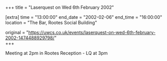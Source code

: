 +++
title = "Laserquest on Wed 6th February 2002"

[extra]
time = "13:00:00"
end_date = "2002-02-06"
end_time = "16:00:00"
location = "The Bar, Rootes Social Building"

original = "https://uwcs.co.uk/events/laserquest-on-wed-6th-february-2002-1474488929798/"    
+++

Meeting at 2pm in Rootes Reception - LQ at 3pm

